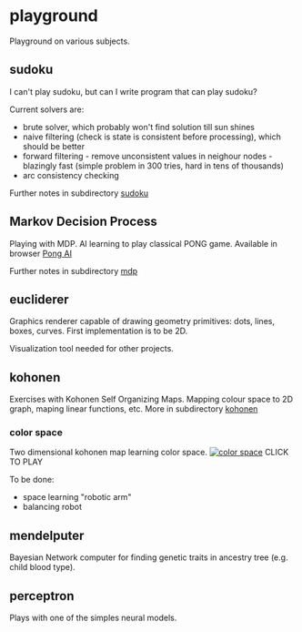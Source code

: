 # playground
Playground on various subjects.

## sudoku
I can't play sudoku, but can I write program that can play sudoku?

Current solvers are:
- brute solver, which probably won't find solution till sun shines
- naive filtering (check is state is consistent before processing), which should be better
- forward filtering - remove unconsistent values in neighour nodes - blazingly fast
  (simple problem in 300 tries, hard in tens of thousands)
- arc consistency checking

Further notes in subdirectory [sudoku](sudoku/README.md)

## Markov Decision Process
Playing with MDP. AI learning to play classical PONG game.
Available in browser [Pong AI](https://rawcdn.githack.com/karolciba/playground/master/mdp/pong/pong.html)

Further notes in subdirectory [mdp](mdk/README.md)

## eucliderer
Graphics renderer capable of drawing geometry primitives: dots, lines, boxes, curves.
First implementation is to be 2D.

Visualization tool needed for other projects.

## kohonen
Exercises with Kohonen Self Organizing Maps. Mapping colour space to 2D graph,
maping linear functions, etc. More in subdirectory [kohonen](kohonen/README.mb)

### color space
Two dimensional kohonen map learning color space.
[![color space](http://img.youtube.com/vi/x50dj8LxJyI/0.jpg)](https://youtu.be/x50dj8LxJyI)
CLICK TO PLAY

To be done:
- space learning "robotic arm"
- balancing robot

## mendelputer
Bayesian Network computer for finding genetic traits in ancestry tree (e.g. child blood type).

## perceptron
Plays with one of the simples neural models.
